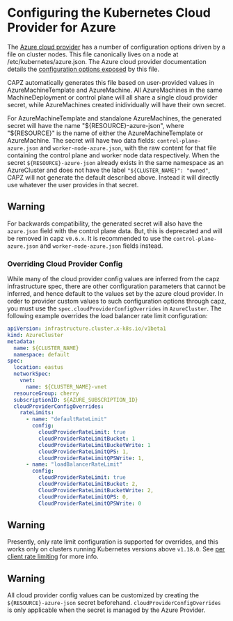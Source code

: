 # Configuring the Kubernetes Cloud Provider for Azure

The [Azure cloud provider](https://github.com/kubernetes-sigs/cloud-provider-azure) has a number of configuration options driven by a file on cluster nodes. This file canonically lives on a node at /etc/kubernetes/azure.json. The Azure cloud provider documentation details the [configuration options exposed](https://github.com/kubernetes-sigs/cloud-provider-azure/blob/master/docs/cloud-provider-config.md#cloud-provider-config) by this file.

CAPZ automatically generates this file based on user-provided values in AzureMachineTemplate and AzureMachine. All AzureMachines in the same MachineDeployment or control plane will all share a single cloud provider secret, while AzureMachines created inidividually will have their own secret.

For AzureMachineTemplate and standalone AzureMachines, the generated secret will have the name "${RESOURCE}-azure-json", where "${RESOURCE}" is the name of either the AzureMachineTemplate or AzureMachine. The secret will have two data fields: `control-plane-azure.json` and `worker-node-azure.json`, with the raw content for that file containing the control plane and worker node data respectively. When the secret `${RESOURCE}-azure-json` already exists in the same namespace as an AzureCluster and does not have the label `"${CLUSTER_NAME}": "owned"`, CAPZ will not generate the default described above. Instead it will directly use whatever the user provides in that secret.

<aside class="note warning">

<h1> Warning </h1>

For backwards compatibility, the generated secret will also have the `azure.json` field with the control plane data.
But, this is deprecated and will be removed in capz `v0.6.x`. It is recommended to use the `control-plane-azure.json` and `worker-node-azure.json` fields instead.

</aside>

### Overriding Cloud Provider Config

While many of the cloud provider config values are inferred from the capz infrastructure spec, there are other configuration parameters that cannot be inferred, and hence default to the values set by the azure cloud provider. In order to provider custom values to such configuration options through capz, you must use the `spec.cloudProviderConfigOverrides` in `AzureCluster`. The following example overrides the load balancer rate limit configuration:
```yaml
apiVersion: infrastructure.cluster.x-k8s.io/v1beta1
kind: AzureCluster
metadata:
  name: ${CLUSTER_NAME}
  namespace: default
spec:
  location: eastus
  networkSpec:
    vnet:
      name: ${CLUSTER_NAME}-vnet
  resourceGroup: cherry
  subscriptionID: ${AZURE_SUBSCRIPTION_ID}
  cloudProviderConfigOverrides:
    rateLimits:
      - name: "defaultRateLimit"
        config:
          cloudProviderRateLimit: true
          cloudProviderRateLimitBucket: 1
          cloudProviderRateLimitBucketWrite: 1
          cloudProviderRateLimitQPS: 1,
          cloudProviderRateLimitQPSWrite: 1,
      - name: "loadBalancerRateLimit"
        config:
          cloudProviderRateLimit: true
          cloudProviderRateLimitBucket: 2,
          CloudProviderRateLimitBucketWrite: 2,
          cloudProviderRateLimitQPS: 0,
          CloudProviderRateLimitQPSWrite: 0
```

<aside class="note warning">

<h1> Warning </h1>

Presently, only rate limit configuration is supported for overrides, and this works only on clusters running Kubernetes versions above `v1.18.0`.
See [per client rate limiting](https://kubernetes-sigs.github.io/cloud-provider-azure/install/configs/#per-client-rate-limiting) for more info.

</aside>

<aside class="note warning">

<h1> Warning </h1>

All cloud provider config values can be customized by creating the `${RESOURCE}-azure-json` secret beforehand. `cloudProviderConfigOverrides` is only applicable when the secret is managed by the Azure Provider.

</aside>


